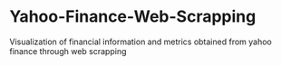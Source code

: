 # Yahoo-Finance-Web-Scrapping
Visualization of financial information and metrics obtained from yahoo finance through web scrapping
